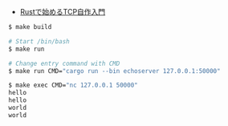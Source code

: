 - [Rustで始めるTCP自作入門](https://techbookfest.org/product/6562563816947712?productVariantID=5842153718677504)

```sh
$ make build

# Start /bin/bash
$ make run

# Change entry command with CMD
$ make run CMD="cargo run --bin echoserver 127.0.0.1:50000"
```

```sh
$ make exec CMD="nc 127.0.0.1 50000"
hello
hello
world
world
```
